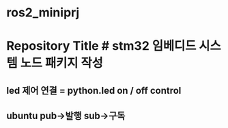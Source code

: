 
# ros2_miniprj
# Repository Title # stm32 임베디드 시스템 노드 패키지 작성
## led 제어 연결 = python.led on / off control  
## ubuntu pub->발행 sub->구독
